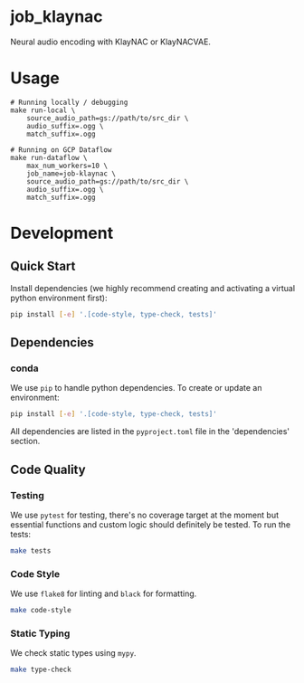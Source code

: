 # job_klaynac

Neural audio encoding with KlayNAC or KlayNACVAE.

# Usage
```
# Running locally / debugging
make run-local \
    source_audio_path=gs://path/to/src_dir \
    audio_suffix=.ogg \
    match_suffix=.ogg

# Running on GCP Dataflow
make run-dataflow \
    max_num_workers=10 \
    job_name=job-klaynac \
    source_audio_path=gs://path/to/src_dir \
    audio_suffix=.ogg \
    match_suffix=.ogg
```


# Development
## Quick Start
Install dependencies (we highly recommend creating and activating a virtual
python environment first):

```sh
pip install [-e] '.[code-style, type-check, tests]'
```

## Dependencies
### conda
We use `pip` to handle python dependencies.  To create or update an environment:

```sh
pip install [-e] '.[code-style, type-check, tests]'
```

All dependencies are listed in the `pyproject.toml` file in the 'dependencies'
section.

## Code Quality
### Testing
We use `pytest` for testing, there's no coverage target at the moment but
essential functions and custom logic should definitely be tested. To run the
tests:
```sh
make tests
```

### Code Style
We use `flake8` for linting and `black` for formatting.

```sh
make code-style
```

### Static Typing
We check static types using `mypy`.
```sh
make type-check
```
